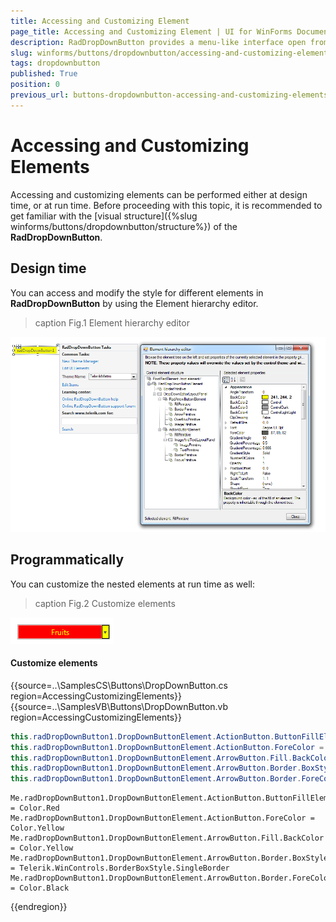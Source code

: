 ```yaml
---
title: Accessing and Customizing Element
page_title: Accessing and Customizing Element | UI for WinForms Documentation
description: RadDropDownButton provides a menu-like interface open from a button. Each of the items of RadDropDownButton can be set to perform an action when clicked.
slug: winforms/buttons/dropdownbutton/accessing-and-customizing-elements
tags: dropdownbutton
published: True
position: 0
previous_url: buttons-dropdownbutton-accessing-and-customizing-elements
---
```


# Accessing and Customizing Elements
 
Accessing and customizing elements can be performed either at design time, or at run time. Before proceeding with this topic, it is recommended to get familiar with the [visual structure]({%slug winforms/buttons/dropdownbutton/structure%}) of the __RadDropDownButton__.
      

## Design time

You can access and modify the style for different elements in __RadDropDownButton__ by using the Element hierarchy editor.

>caption Fig.1 Element hierarchy editor

![dropdownbutton-customizing-appearance-accessing-and-customizing-elements 001](images/dropdownbutton-customizing-appearance-accessing-and-customizing-elements001.png)

## Programmatically

You can customize the nested elements at run time as well:
>caption Fig.2 Customize elements

![dropdownbutton-customizing-appearance-accessing-and-customizing-elements 002](images/dropdownbutton-customizing-appearance-accessing-and-customizing-elements002.png)

#### Customize elements 

{{source=..\SamplesCS\Buttons\DropDownButton.cs region=AccessingCustomizingElements}} 
{{source=..\SamplesVB\Buttons\DropDownButton.vb region=AccessingCustomizingElements}} 

````C#
this.radDropDownButton1.DropDownButtonElement.ActionButton.ButtonFillElement.BackColor = Color.Red;
this.radDropDownButton1.DropDownButtonElement.ActionButton.ForeColor = Color.Yellow;
this.radDropDownButton1.DropDownButtonElement.ArrowButton.Fill.BackColor = Color.Yellow;
this.radDropDownButton1.DropDownButtonElement.ArrowButton.Border.BoxStyle = Telerik.WinControls.BorderBoxStyle.SingleBorder;
this.radDropDownButton1.DropDownButtonElement.ArrowButton.Border.ForeColor = Color.Black;

````
````VB.NET
Me.radDropDownButton1.DropDownButtonElement.ActionButton.ButtonFillElement.BackColor = Color.Red
Me.radDropDownButton1.DropDownButtonElement.ActionButton.ForeColor = Color.Yellow
Me.radDropDownButton1.DropDownButtonElement.ArrowButton.Fill.BackColor = Color.Yellow
Me.radDropDownButton1.DropDownButtonElement.ArrowButton.Border.BoxStyle = Telerik.WinControls.BorderBoxStyle.SingleBorder
Me.radDropDownButton1.DropDownButtonElement.ArrowButton.Border.ForeColor = Color.Black

````

{{endregion}}  

